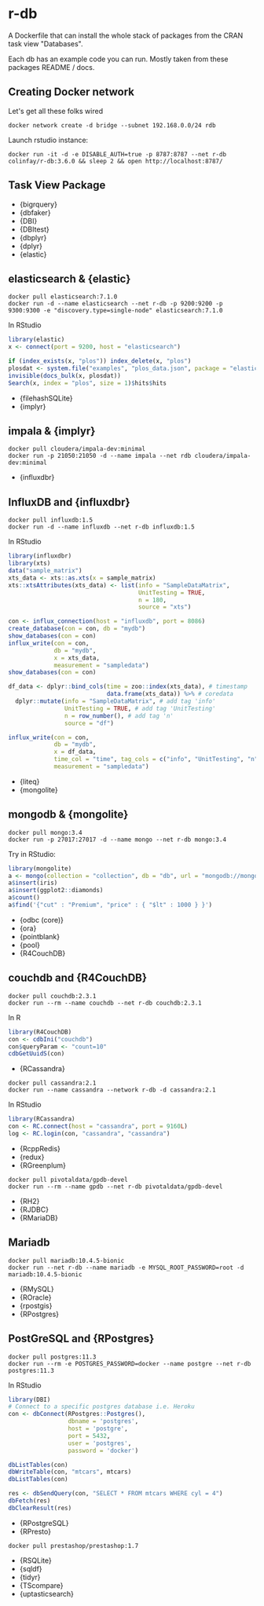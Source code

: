 # r-db

A Dockerfile that can install the whole stack of packages from the CRAN task view "Databases".

Each db has an example code you can run. Mostly taken from these packages README / docs.

## Creating Docker network

Let's get all these folks wired

```
docker network create -d bridge --subnet 192.168.0.0/24 rdb
```

Launch rstudio instance: 

```
docker run -it -d -e DISABLE_AUTH=true -p 8787:8787 --net r-db colinfay/r-db:3.6.0 && sleep 2 && open http://localhost:8787/
```

## Task View Package

+ {bigrquery}
+ {dbfaker}
+ {DBI}
+ {DBItest}
+ {dbplyr}
+ {dplyr}
+ {elastic}

## elasticsearch & {elastic}

```
docker pull elasticsearch:7.1.0
docker run -d --name elasticsearch --net r-db -p 9200:9200 -p 9300:9300 -e "discovery.type=single-node" elasticsearch:7.1.0

```

In RStudio 

``` r 
library(elastic)
x <- connect(port = 9200, host = "elasticsearch")

if (index_exists(x, "plos")) index_delete(x, "plos")
plosdat <- system.file("examples", "plos_data.json", package = "elastic")
invisible(docs_bulk(x, plosdat))
Search(x, index = "plos", size = 1)$hits$hits
```

+ {filehashSQLite}
+ {implyr}

## impala & {implyr}

```
docker pull cloudera/impala-dev:minimal
docker run -p 21050:21050 -d --name impala --net rdb cloudera/impala-dev:minimal
```


+ {influxdbr}

## InfluxDB and {influxdbr}

```
docker pull influxdb:1.5
docker run -d --name influxdb --net r-db influxdb:1.5
```

In RStudio 

``` r 
library(influxdbr)
library(xts)
data("sample_matrix")
xts_data <- xts::as.xts(x = sample_matrix)
xts::xtsAttributes(xts_data) <- list(info = "SampleDataMatrix",
                                     UnitTesting = TRUE, 
                                     n = 180,
                                     source = "xts")

con <- influx_connection(host = "influxdb", port = 8086)
create_database(con = con, db = "mydb")
show_databases(con = con)
influx_write(con = con, 
             db = "mydb",
             x = xts_data, 
             measurement = "sampledata")
show_databases(con = con)

df_data <- dplyr::bind_cols(time = zoo::index(xts_data), # timestamp
                            data.frame(xts_data)) %>% # coredata
  dplyr::mutate(info = "SampleDataMatrix", # add tag 'info'
                UnitTesting = TRUE, # add tag 'UnitTesting'
                n = row_number(), # add tag 'n'
                source = "df")

influx_write(con = con, 
             db = "mydb",
             x = df_data,
             time_col = "time", tag_cols = c("info", "UnitTesting", "n", "source"),
             measurement = "sampledata")

```

+ {liteq}
+ {mongolite}

## mongodb & {mongolite}

```
docker pull mongo:3.4
docker run -p 27017:27017 -d --name mongo --net r-db mongo:3.4
```

Try in RStudio:

``` r
library(mongolite)
a <- mongo(collection = "collection", db = "db", url = "mongodb://mongo:27017")
a$insert(iris)
a$insert(ggplot2::diamonds)
a$count()
a$find('{"cut" : "Premium", "price" : { "$lt" : 1000 } }')
```

+ {odbc (core)}
+ {ora}
+ {pointblank}
+ {pool}
+ {R4CouchDB}

## couchdb and {R4CouchDB}

```
docker pull couchdb:2.3.1
docker run --rm --name couchdb --net r-db couchdb:2.3.1
```

In R 

``` r
library(R4CouchDB)
con <- cdbIni("couchdb")
con$queryParam <- "count=10"
cdbGetUuidS(con)
```

+ {RCassandra}

```
docker pull cassandra:2.1
docker run --name cassandra --network r-db -d cassandra:2.1
```

In RStudio 

``` r 
library(RCassandra)
con <- RC.connect(host = "cassandra", port = 9160L)
log <- RC.login(con, "cassandra", "cassandra")
```

+ {RcppRedis}
+ {redux}
+ {RGreenplum}

``` 
docker pull pivotaldata/gpdb-devel
docker run --rm --name gpdb --net r-db pivotaldata/gpdb-devel
```

+ {RH2}
+ {RJDBC}
+ {RMariaDB}

## Mariadb 

```
docker pull mariadb:10.4.5-bionic
docker run --net r-db --name mariadb -e MYSQL_ROOT_PASSWORD=root -d mariadb:10.4.5-bionic
```

+ {RMySQL}
+ {ROracle}
+ {rpostgis}
+ {RPostgres}

## PostGreSQL and {RPostgres}

```
docker pull postgres:11.3
docker run --rm -e POSTGRES_PASSWORD=docker --name postgre --net r-db postgres:11.3
```

In RStudio 

``` r 
library(DBI)
# Connect to a specific postgres database i.e. Heroku
con <- dbConnect(RPostgres::Postgres(),
                 dbname = 'postgres', 
                 host = 'postgre',
                 port = 5432, 
                 user = 'postgres',
                 password = 'docker')

dbListTables(con)
dbWriteTable(con, "mtcars", mtcars)
dbListTables(con)

res <- dbSendQuery(con, "SELECT * FROM mtcars WHERE cyl = 4")
dbFetch(res)
dbClearResult(res)
```

+ {RPostgreSQL}
+ {RPresto}

```
docker pull prestashop/prestashop:1.7

```
+ {RSQLite}
+ {sqldf}
+ {tidyr}
+ {TScompare}
+ {uptasticsearch}
